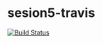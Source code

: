 # sesion5-travis
[![Build Status](https://travis-ci.com/organizacion-sesion-3-carolina-martinez/sesion5-travis.svg?branch=main)](https://travis-ci.com/organizacion-sesion-3-carolina-martinez/sesion5-travis)
